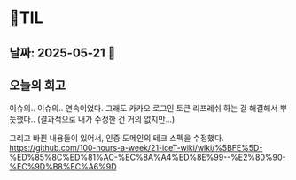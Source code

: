 # 🧾TIL

## 날짜: 2025-05-21 🚀

## 오늘의 회고

이슈의.. 이슈의.. 연속이었다.
그래도 카카오 로그인 토큰 리프레쉬 하는 걸 해결해서 뿌듯했다.. (결과적으로 내가 수정한 건 거의 없지만...)

그리고 바뀐 내용들이 있어서, 인증 도메인의 테크 스펙을 수정했다.
https://github.com/100-hours-a-week/21-iceT-wiki/wiki/%5BFE%5D-%ED%85%8C%ED%81%AC-%EC%8A%A4%ED%8E%99--%E2%80%90-%EC%9D%B8%EC%A6%9D
